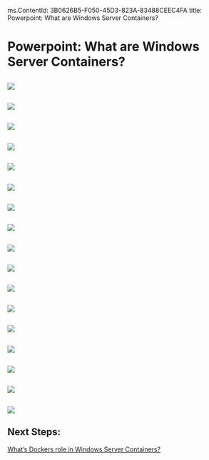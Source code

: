 ﻿ms.ContentId: 3B0626B5-F050-45D3-823A-83488CEEC4FA
title: Powerpoint: What are Windows Server Containers?

# Powerpoint: What are Windows Server Containers? #

![](media\slide26.png)
 -----
![](media\slide27.png)
 -----
![](media\slide28.png)
 -----
![](media\slide29.png)
 -----
![](media\slide30.png)
 -----
![](media\slide31.png)
 -----
![](media\slide32.png)
 -----
![](media\slide33.png)
 -----
![](media\slide34.png)
 -----
![](media\slide35.png)
 -----
![](media\slide36.png)
 -----
![](media\slide37.png)
 -----
![](media\slide38.png)
 -----
![](media\slide39.png)
 -----
![](media\slide40.png)
 -----
![](media\slide41.png)
 -----
![](media\slide42.png)
 -----


## Next Steps:
[What’s Dockers role in Windows Server Containers?](powerpoint5.md)